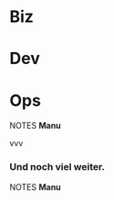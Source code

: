 #   Biz<!-- .element: class="fragment" data-fragment-index="3" -->

#   Dev

#   Ops<!-- .element: class="fragment" data-fragment-index="2" -->

NOTES
**Manu**

vvv

### Und noch viel weiter.<!-- .element: class="fragment grow fade-out" -->

NOTES
**Manu**

